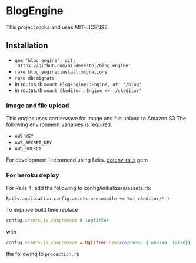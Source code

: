# BlogEngine

This project rocks and uses MIT-LICENSE.

## Installation
* `gem 'blog_engine', git: 'https://github.com/hildevestol/blog_engine'`
* `rake blog_engine:install:migrations`
* `rake db:migrate`
* in routes.rb `mount BlogEngine::Engine, at: '/blog'`
* in routes.rb `mount Ckeditor::Engine => '/ckeditor'`

### Image and file upload
This engine uses carrierwave for image and file upload to Amazon S3
The following environment variables is required. 
* `AWS_KEY`
* `AWS_SECRET_KEY`
* `AWS_BUCKET`

For development I recomend using f.eks. [dotenv-rails](https://github.com/bkeepers/dotenv) gem

### For heroku deploy
For Rails 4, add the following to config/initializers/assets.rb:

`Rails.application.config.assets.precompile += %w( ckeditor/* )`

To improve build time replace 
````ruby
config.assets.js_compressor = :uglifier
````
with
````ruby
config.assets.js_compressor = Uglifier.new(compress: { unused: false}) if defined? Uglifier
````
the following to `production.rb`
